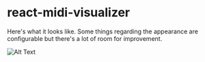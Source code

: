 # react-midi-visualizer

Here's what it looks like. Some things regarding the appearance are configurable but there's a lot of room for improvement.

![Alt Text](https://media.giphy.com/media/HT3nuWkZ2L8QDLKwRu/giphy.gif)
